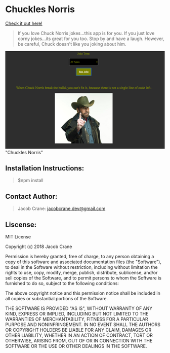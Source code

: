 # Chuckles Norris

[Check it out here!](http://chuckles-norris.surge.sh/)

> If you love Chuck Norris jokes...this app is for you.
> If you just love corny jokes...its great for you too.
> Stop by and have a laugh.  However, be careful, Chuck doesn't like you joking about him.

![Chuckles Norris](https://github.com/craneswalker/ChuckNorrisJokes/blob/master/assets/Screen%20Shot%202018-06-06%20at%206.02.36%20PM.png) "Chuckles Norris"

## Installation Instructions:
>$npm install

## Contact Author:
>Jacob Crane: jacobcrane.dev@gmail.com

## Liscense: 

MIT License

Copyright (c) 2018 Jacob Crane

Permission is hereby granted, free of charge, to any person obtaining a copy
of this software and associated documentation files (the "Software"), to deal
in the Software without restriction, including without limitation the rights
to use, copy, modify, merge, publish, distribute, sublicense, and/or sell
copies of the Software, and to permit persons to whom the Software is
furnished to do so, subject to the following conditions:

The above copyright notice and this permission notice shall be included in all
copies or substantial portions of the Software.

THE SOFTWARE IS PROVIDED "AS IS", WITHOUT WARRANTY OF ANY KIND, EXPRESS OR
IMPLIED, INCLUDING BUT NOT LIMITED TO THE WARRANTIES OF MERCHANTABILITY,
FITNESS FOR A PARTICULAR PURPOSE AND NONINFRINGEMENT. IN NO EVENT SHALL THE
AUTHORS OR COPYRIGHT HOLDERS BE LIABLE FOR ANY CLAIM, DAMAGES OR OTHER
LIABILITY, WHETHER IN AN ACTION OF CONTRACT, TORT OR OTHERWISE, ARISING FROM,
OUT OF OR IN CONNECTION WITH THE SOFTWARE OR THE USE OR OTHER DEALINGS IN THE
SOFTWARE.



